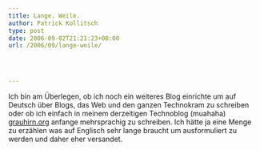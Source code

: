 ```yaml
---
title: Lange. Weile.
author: Patrick Kollitsch
type: post
date: 2006-09-02T21:21:23+00:00
url: /2006/09/lange-weile/




---
```

Ich bin am Überlegen, ob ich noch ein weiteres Blog einrichte um auf Deutsch über Blogs, das Web und den ganzen Technokram zu schreiben oder ob ich einfach in meinem derzeitigen Technoblog (muahaha) [grauhirn.org][1] anfange mehrsprachig zu schreiben. Ich hätte ja eine Menge zu erzählen was auf Englisch sehr lange braucht um ausformuliert zu werden und daher eher versandet.

 [1]: http://grauhirn.org/
